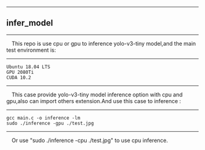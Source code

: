 ﻿---
infer_model
---
----------
&ensp;&ensp;This repo is use cpu or gpu to inference yolo-v3-tiny model,and the main test environment is:
***

    Ubuntu 18.04 LTS
    GPU 2080Ti
    CUDA 10.2
*** 
&ensp;&ensp;This case provide yolo-v3-tiny model inference option  with cpu and gpu,also can import others extension.And use this case to inference :
***
    gcc main.c -o inference -lm
    sudo ./inference -gpu ./test.jpg 
***
&ensp;&ensp;Or use "sudo ./inference -cpu ./test.jpg" to use cpu inference.


